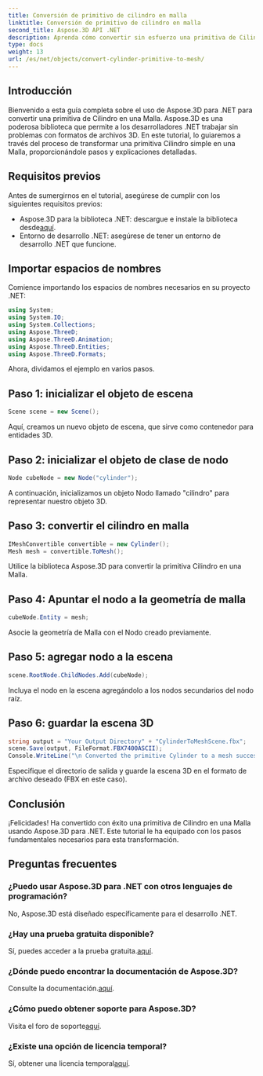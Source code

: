 ```yaml
---
title: Conversión de primitivo de cilindro en malla
linktitle: Conversión de primitivo de cilindro en malla
second_title: Aspose.3D API .NET
description: Aprenda cómo convertir sin esfuerzo una primitiva de Cilindro en una Malla usando Aspose.3D para .NET. Siga nuestra guía paso a paso para realizar transformaciones 3D perfectas.
type: docs
weight: 13
url: /es/net/objects/convert-cylinder-primitive-to-mesh/
---
```

## Introducción
Bienvenido a esta guía completa sobre el uso de Aspose.3D para .NET para convertir una primitiva de Cilindro en una Malla. Aspose.3D es una poderosa biblioteca que permite a los desarrolladores .NET trabajar sin problemas con formatos de archivos 3D. En este tutorial, lo guiaremos a través del proceso de transformar una primitiva Cilindro simple en una Malla, proporcionándole pasos y explicaciones detalladas.
## Requisitos previos
Antes de sumergirnos en el tutorial, asegúrese de cumplir con los siguientes requisitos previos:
-  Aspose.3D para la biblioteca .NET: descargue e instale la biblioteca desde[aquí](https://releases.aspose.com/3d/net/).
- Entorno de desarrollo .NET: asegúrese de tener un entorno de desarrollo .NET que funcione.
## Importar espacios de nombres
Comience importando los espacios de nombres necesarios en su proyecto .NET:
```csharp
using System;
using System.IO;
using System.Collections;
using Aspose.ThreeD;
using Aspose.ThreeD.Animation;
using Aspose.ThreeD.Entities;
using Aspose.ThreeD.Formats;
```
Ahora, dividamos el ejemplo en varios pasos.
## Paso 1: inicializar el objeto de escena
```csharp
Scene scene = new Scene();
```
Aquí, creamos un nuevo objeto de escena, que sirve como contenedor para entidades 3D.
## Paso 2: inicializar el objeto de clase de nodo
```csharp
Node cubeNode = new Node("cylinder");
```
A continuación, inicializamos un objeto Nodo llamado "cilindro" para representar nuestro objeto 3D.
## Paso 3: convertir el cilindro en malla
```csharp
IMeshConvertible convertible = new Cylinder();
Mesh mesh = convertible.ToMesh();
```
Utilice la biblioteca Aspose.3D para convertir la primitiva Cilindro en una Malla.
## Paso 4: Apuntar el nodo a la geometría de malla
```csharp
cubeNode.Entity = mesh;
```
Asocie la geometría de Malla con el Nodo creado previamente.
## Paso 5: agregar nodo a la escena
```csharp
scene.RootNode.ChildNodes.Add(cubeNode);
```
Incluya el nodo en la escena agregándolo a los nodos secundarios del nodo raíz.
## Paso 6: guardar la escena 3D
```csharp
string output = "Your Output Directory" + "CylinderToMeshScene.fbx";
scene.Save(output, FileFormat.FBX7400ASCII);
Console.WriteLine("\n Converted the primitive Cylinder to a mesh successfully.\nFile saved at " + output);
```
Especifique el directorio de salida y guarde la escena 3D en el formato de archivo deseado (FBX en este caso).
## Conclusión
¡Felicidades! Ha convertido con éxito una primitiva de Cilindro en una Malla usando Aspose.3D para .NET. Este tutorial le ha equipado con los pasos fundamentales necesarios para esta transformación.
## Preguntas frecuentes
### ¿Puedo usar Aspose.3D para .NET con otros lenguajes de programación?
No, Aspose.3D está diseñado específicamente para el desarrollo .NET.
### ¿Hay una prueba gratuita disponible?
 Sí, puedes acceder a la prueba gratuita.[aquí](https://releases.aspose.com/).
### ¿Dónde puedo encontrar la documentación de Aspose.3D?
 Consulte la documentación.[aquí](https://reference.aspose.com/3d/net/).
### ¿Cómo puedo obtener soporte para Aspose.3D?
 Visita el foro de soporte[aquí](https://forum.aspose.com/c/3d/18).
### ¿Existe una opción de licencia temporal?
 Sí, obtener una licencia temporal[aquí](https://purchase.aspose.com/temporary-license/).